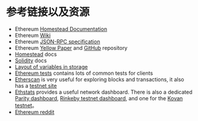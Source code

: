 # 参考链接以及资源

- Ethereum [Homestead Documentation](https://ethereum-homestead.readthedocs.io/en/latest/)
- Ethereum [Wiki](https://github.com/ethereum/wiki/wiki)
- Ethereum [JSON-RPC specification](https://github.com/ethereum/wiki/wiki/JSON-RPC)
- Ethereum [Yellow Paper](https://docs.web3j.io/gavwood.com/paper.pdf) and [GitHub](https://github.com/ethereum/yellowpaper) repository
- [Homestead](https://ethereum-homestead.readthedocs.org/en/latest/) docs
- [Solidity](http://solidity.readthedocs.io/en/develop/) docs
- [Layout of variables in storage](http://solidity.readthedocs.io/en/latest/miscellaneous.html#layout-of-state-variables-in-storage)
- [Ethereum tests](https://github.com/ethereum/tests) contains lots of common tests for clients
- [Etherscan](https://etherscan.io/) is very useful for exploring blocks and transactions, it also has a [testnet site](https://testnet.etherscan.io/)
- [Ethstats](https://ethstats.net/) provides a useful network dashboard. There is also a dedicated [Parity dashboard](https://stats.parity.io/), [Rinkeby testnet dashboard](http://rinkeby.io/), and one for the [Kovan testnet](http://kovan-stats.parity.io/)。
- [Ethereum reddit](https://www.reddit.com/r/ethereum/)



